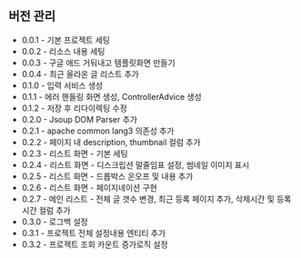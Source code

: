 ## 버전 관리
* 0.0.1 - 기본 프로젝트 세팅
* 0.0.2 - 리소스 내용 세팅
* 0.0.3 - 구글 애드 거둬내고 템플릿화면 만들기
* 0.0.4 - 최근 올라온 글 리스트 추가
* 0.1.0 - 입력 서비스 생성
* 0.1.1 - 에러 핸들링 화면 생성, ControllerAdvice 생성
* 0.1.2 - 저장 후 리다이렉팅 수정
* 0.2.0 - Jsoup DOM Parser 추가
* 0.2.1 - apache common lang3 의존성 추가
* 0.2.2 - 페이지 내 description, thumbnail 컬럼 추가
* 0.2.3 - 리스트 화면 - 기본 세팅 
* 0.2.4 - 리스트 화면 - 디스크립션 말줄임표 설정, 썸네일 이미지 표시
* 0.2.5 - 리스트 화면 - 드롭박스 온오프 및 내용 추가
* 0.2.6 - 리스트 화면 - 페이지네이션 구현
* 0.2.7 - 메인 리스트 - 전체 글 갯수 변경, 최근 등록 페이지 추가, 삭제시간 및 등록시간 컬럼 추가
* 0.3.0 - 로그백 설정
* 0.3.1 - 프로젝트 전체 설정내용 엔티티 추가
* 0.3.2 - 프로젝트 조회 카운트 증가로직 설정